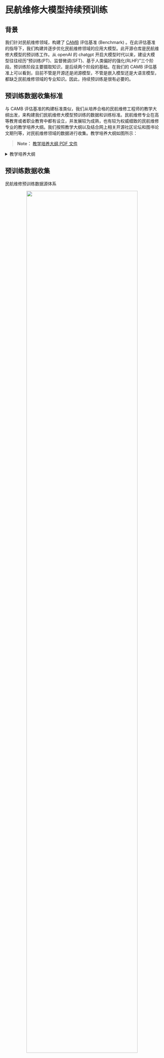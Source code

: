 # 民航维修大模型持续预训练
## 背景
我们针对民航维修领域，构建了 [CAMB](https://github.com/CamLLM/CamBenchmark) 评估基准 (Benchmark) 。在此评估基准的指导下，我们构建并逐步优化民航维修领域的应用大模型。此开源仓库是民航维修大模型的预训练工作。从 openAI 的 chatgpt 开启大模型时代以来，建设大模型往往经历“预训练(PT)、监督微调(SFT)、基于人类偏好的强化(RLHF)”三个阶段。预训练阶段主要摄取知识，是后续两个阶段的基础。在我们的 CAMB 评估基准上可以看到，目前不管是开源还是闭源模型，不管是嵌入模型还是大语言模型，都缺乏民航维修领域的专业知识。因此，持续预训练是很有必要的。

## 预训练数据收集标准
与 CAMB 评估基准的构建标准类似，我们从培养合格的民航维修工程师的教学大纲出发，来构建我们民航维修大模型预训练的数据和训练标准。民航维修专业在高等教育或者职业教育中都有设立，并发展较为成熟，也有较为权威细致的民航维修专业的教学培养大纲。我们按照教学大纲以及结合网上相关开源社区论坛和图书论文期刊等，对民航维修领域的数据进行收集。教学培养大纲如图所示：

> **Note：**
> [教学培养大纲 PDF 文件](pt_data_collect/飞行器维修工程技术专业教学标准（高等职业教育本科）.pdf)

<details>
<summary>教学培养大纲</summary>
<p align="center"> <img src="images/syllabus_1.png" style="width: 85%;" id="title-icon"></p>
<p align="center"> <img src="images/syllabus_2.png" style="width: 85%;" id="title-icon"></p>
<p align="center"> <img src="images/syllabus_3.png" style="width: 85%;" id="title-icon"></p>
</details>

## 预训练数据收集
民航维修预训练数据源体系
<p align="center"> <img src="images/data_source.png" style="width: 85%;" id="title-icon"></p>

### 民航维修开设课程教材
1. 根据大纲，获取开设民航维修专业的相关院校教材:

    > **Note：**
    > [民航英语教材-辞典-对齐术语 PDF 目录](pt_data_collect/民航英语教材&辞典&对齐术语/)
    
    <details>
    <summary>开设课程</summary>
    <p align="center"> <img src="images/course.png" style="width: 85%;" id="title-icon"></p>
    </details>  

### 民航维修执照考试教材及ATA教材
1. 最新修订的关于发布民用航空器维修基础（M1-M6）系列教材

    > **Note：**
    > [民航维修执照中文教材 PDF 目录](pt_data_collect/CAMAC民用航空器维修人员执照培训教材/) &
    > [FAA执照英文教材 PDF 目录](pt_data_collect/FAA执照教材/)

    <details>
    <summary>执照教材</summary>
    <p align="center"> <img src="images/license.png" style="width: 85%;" id="title-icon"></p>
    </details>

2. ATA教材

    > **Note：**
    > [ATA00~ATA30 737NG机型中文版教材 PDF 目录](pt_data_collect/ATA00~ATA30%20737NG机型中文版教材/) &
    > [ATA31~ATA80 737NG机型中文版教材 PDF 目录](pt_data_collect/ATA31~ATA80%20737NG机型中文版教材/)

    <details>
    <summary>ATA教材</summary>
    <p align="center"> <img src="images/ATA.png" style="width: 85%;" id="title-icon"></p>
    </details>

### 相关论文、期刊、图书等
1. 知网、万方等相关主题检索，示例如下图：

    > **Note：**
    > [民航维修论文及期刊 PDF 目录](pt_data_collect/民航维修论文及期刊/)

    <details>
    <summary>论文</summary>
    <p align="center"> <img src="images/paper.png" style="width: 85%;" id="title-icon"></p>
    </details>

2. 期刊，如《航空维修与工程》

    <details>
    <summary>期刊</summary>
    <p align="center"> <img src="images/journal.png" style="width: 85%;" id="title-icon"></p>
    </details>

3. 相关经典民航维修图书等，如《波音737NG飞机系统》、《民航机务英语教程》等

    <details>
    <summary>经典图书</summary>
    <p align="center"> <img src="images/books.png" style="width: 85%;" id="title-icon"></p>
    </details>

### 官方维修手册及专业培训资料课件
1. 波音飞机 FIM 手册、空客飞机 TSM 手册、ATA 手册等

    > **Note：**
    > [波音 FIM 手册](pt_data_collect/波音FIM手册/) &
    > [空客 TSM 手册](pt_data_collect/空客TSM手册/) &
    > [波音747-400英文 AMM 手册](pt_data_collect/波音747-400英文AMM手册/)


    <details>
    <summary>各类手册</summary>
    <p align="center"> <img src="images/manual.png" style="width: 85%;" id="title-icon"></p>
    </details>

2. 培训资料课件(PDF、Word、PPT等格式)

    <details>
    <summary>各类教辅讲义等</summary>
    <p align="center"> <img src="images/teaching_materials.png" style="width: 85%;" id="title-icon"></p>
    </details>

### 网上开源数据
1. 相关优质的开源社区，如机务在线论坛

    <details>
    <summary>机务在线论坛</summary>
    <p align="center"> <img src="images/airacm.png" style="width: 85%;" id="title-icon"></p>
    </details>

2. 相关优质公众号文章等

    <details>
    <summary>开源高质量领域文章</summary>
    <p align="center"> <img src="images/wechat_blog.png" style="width: 85%;" id="title-icon"></p>
    </details>

### 合成数据
利用多模态大模型，针对含图量较高的数据进行文本合成，进一步挖掘利用图片、视频中的民航维修相关的知识。
1. 民航维修相关的实操视频，进行视频理解并文本生成

    <details>
    <summary>视频理解</summary>
    <p align="center"> <img src="images/video.png" style="width: 85%;" id="title-icon"></p>
    </details>

2. 民航维修相关的原理图、结构图等，进行图片理解并文本生成

    <details>
    <summary>图片理解</summary>
    <p align="center"> <img src="images/principle.png" style="width: 85%;" id="title-icon"></p>
    </details>

## 预训练数据获取

### 多模态大模型
从多个维度、多个渠道收集到的民航维修相关数据格式多样繁杂。除了 PDF、PPT、Word、网页H5等文件格式外，版式更是复杂多变，这给 OCR 带来一定困难。然而最近一段时间，多模态大模型进展迅速。为了尽快拿到较高质量的 OCR 文本数据，采用 prompt 指令工程 + 多模态大模型的文本获取方法。
    <p align="center"> <img src="images/show_ocr.png" style="width: 105%;" id="title-icon"></p>

获取 OCR 文本的脚本：[get_ocr_text_by_lmm.py]("scripts/get_ocr_text_by_lmm.py")

## 预训练数据清洗

根据不同数据源以及相应的格式及版式，随机分层抽样，分别构建 500 左右的清洗策略的探索集和 200 左右的清洗策略的评估集。针对预训练数据的清洗策略，不断迭代地进行探索和评估。

### 问题暴露 & 指令 Prompt 调优
不断的根据多模态大模型解析出来的 OCR 的文本存在的问题，在 500 左右的探索集上优化 prompt 指令。

### 数据清洗及分块
经过 Prompt 调优后，我们对 OCR 文本进行数据分析，发现存在的问题并进行迭代清洗策略并优化，其中最重要的两个问题如下：

1. 目录部分会导致重复无意义的 pattern 出现，这对于 LLM 是严重威胁，导致复读机现象

2. 一些结合各种图表的表述，当缺失图标只看文本，会造成上下文不通顺或者歧义，需要处理。

经过清洗，得到高质、干净、知识密集的文本之后，需要考虑进一步分块。用 semchunk ，进行语义分块。

```
semchunk：通过递归拆分文本，直到所有生成的块大小等于或小于指定的块大小。具体来说，它执行以下操作：

1. 使用语义上最有意义的拆分器拆分文本；
2. 递归拆分生成的块，直到产生一组大小等于或小于指定块大小的块；
3. 将任何小于块大小的块重新合并，直到达到块大小；
4. 除非这样做会使块大小超过限制，否则将任何非空白拆分器重新附加到块的末尾（除最后一个块外），否则将非空白拆分器作为自己的块添加；
```

分块脚本：[split_part.py]("scripts/split_part.py")

## 预训练模型实验

### 探索性实验
#### 实验一：跑通预训练实验代码

* 数据集：
* 实验结果：

    1. 以 Qwen3-8B-Base 为代表，在 ms-swift 框架下跑通 Dense 模型的持续预训练，脚本：[dense_pt_with_swift.sh](scripts/dense_pt_with_swift.sh)

        <details>
        <summary>损失loss下降图</summary>
        <p align="center"> <img src="images/pt_dense_swift_loss.png" style="width: 85%;" id="title-icon"></p>
        </details>

    2. 以 Qwen3-8B-Base 为代表，在 megatron 框架下跑通 Dense 模型的持续预训练，脚本：[dense_pt_with_megatron.sh](scripts/dense_pt_with_megatron.sh)

        <details>
        <summary>损失loss下降图</summary>
        <p align="center"> <img src="images/pt_dense_megatron_loss.png" style="width: 85%;" id="title-icon"></p>
        </details>

    3. 以 Qwen3-30B-A3B-Base 为代表，在 megatron 框架下跑通 MoE 模型的持续预训练，脚本：[moe_pt_with_megatron.sh](scripts/moe_pt_with_megatron.sh)

        <details>
        <summary>损失loss下降图</summary>
        <p align="center"> <img src="images/pt_moe_megatron_loss.png" style="width: 85%;" id="title-icon"></p>
        </details>

* 实验结论：
    1. 针对 megatron 训练，需要先将 huggerface 格式的模型转换为 megatron 格式，转换脚本：[hf_to_megatron.sh](scripts/hf_to_megatron.sh)
    2. 针对 MoE 模型的持续预训，现阶段 megatron 支持得更好。

## 持续预训练收益评估
在之前建设的 [CAMB](https://github.com/CamBenchmark/cambenchmark) 民航维修大模型基准上对持续预训练产出的模型进行收益评估。
